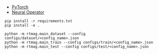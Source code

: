 - [PyTorch](https://pytorch.org/)
- [Neural Operator](https://github.com/neuraloperator/neuraloperator)

```
pip install -r requirements.txt
pip install -e .
```

```
python -m rtmag.main_dataset --config configs/dataset/<config_name>.json
python -m rtmag.main_train --config configs/train/<config_name>.json
python -m rtmag.main_test --config configs/test/<config_name>.json
```